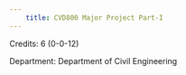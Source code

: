 ```yaml
---
    title: CVD800 Major Project Part-I
---
```

Credits: 6 (0-0-12)

Department: Department of Civil Engineering

